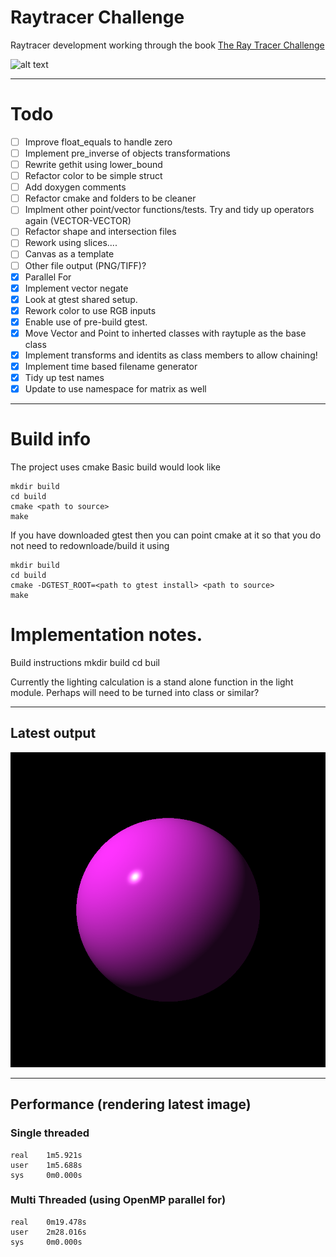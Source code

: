 # Raytracer Challenge
Raytracer development working through the book [The Ray Tracer Challenge](https://www.amazon.co.uk/Ray-Tracer-Challenge-Jamis-Buck/dp/1680502719/ref=sr_1_1?crid=VTW2K8UE11OA&keywords=ray+tracer+challenge&qid=1577102545&sprefix=ray+tr%2Caps%2C290&sr=8-1)

 
![alt text](https://github.com/buxtonpaul/raytrace_challenge/workflows/Build_Test/badge.svg "Build Status")

----

# Todo 
- [ ] Improve float_equals to handle zero
- [ ] Implement pre_inverse of objects transformations
- [ ] Rewrite gethit using lower_bound
- [ ] Refactor color to be simple struct
- [ ] Add doxygen comments
- [ ] Refactor cmake and folders to be cleaner
- [ ] Implment other point/vector functions/tests. Try and tidy up operators again (VECTOR-VECTOR)
- [ ] Refactor shape and intersection files
- [ ] Rework using slices....
- [ ] Canvas as a template
- [ ] Other file output (PNG/TIFF)?
- [x] Parallel For
- [x] Implement vector negate
- [x] Look at gtest shared setup.
- [x] Rework color to use RGB inputs
- [x] Enable use of pre-build gtest.
- [x] Move Vector and Point to inherted classes with raytuple as the base class
- [x] Implement transforms and identits as class members to allow chaining!
- [x] Implement time based filename generator
- [x] Tidy up test names
- [x] Update to use namespace for matrix as well

----
# Build info
The project uses cmake
Basic build would look like
```
mkdir build
cd build
cmake <path to source>
make
```

If you have downloaded gtest then you can point cmake at it so that you do not need to redownloade/build it using
```
mkdir build
cd build
cmake -DGTEST_ROOT=<path to gtest install> <path to source>
make 
```
# Implementation notes.

Build instructions
mkdir build
cd buil

Currently the lighting calculation is a stand alone function in the light module.
Perhaps will need to be turned into class or similar?



----
## Latest output
![alt test](./latest.png)

----
## Performance (rendering latest image)
### Single threaded
```
real    1m5.921s
user    1m5.688s
sys     0m0.000s
```

### Multi Threaded (using OpenMP parallel for)
```
real    0m19.478s
user    2m28.016s
sys     0m0.000s
```
